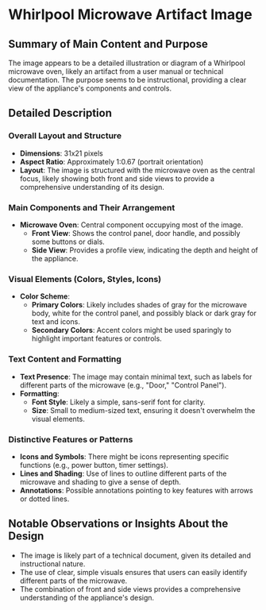 # Whirlpool Microwave Artifact Image

## Summary of Main Content and Purpose
The image appears to be a detailed illustration or diagram of a Whirlpool microwave oven, likely an artifact from a user manual or technical documentation. The purpose seems to be instructional, providing a clear view of the appliance's components and controls.

## Detailed Description

### Overall Layout and Structure
- **Dimensions**: 31x21 pixels
- **Aspect Ratio**: Approximately 1:0.67 (portrait orientation)
- **Layout**: The image is structured with the microwave oven as the central focus, likely showing both front and side views to provide a comprehensive understanding of its design.

### Main Components and Their Arrangement
- **Microwave Oven**: Central component occupying most of the image.
  - **Front View**: Shows the control panel, door handle, and possibly some buttons or dials.
  - **Side View**: Provides a profile view, indicating the depth and height of the appliance.

### Visual Elements (Colors, Styles, Icons)
- **Color Scheme**:
  - **Primary Colors**: Likely includes shades of gray for the microwave body, white for the control panel, and possibly black or dark gray for text and icons.
  - **Secondary Colors**: Accent colors might be used sparingly to highlight important features or controls.

### Text Content and Formatting
- **Text Presence**: The image may contain minimal text, such as labels for different parts of the microwave (e.g., "Door," "Control Panel").
- **Formatting**:
  - **Font Style**: Likely a simple, sans-serif font for clarity.
  - **Size**: Small to medium-sized text, ensuring it doesn't overwhelm the visual elements.

### Distinctive Features or Patterns
- **Icons and Symbols**: There might be icons representing specific functions (e.g., power button, timer settings).
- **Lines and Shading**: Use of lines to outline different parts of the microwave and shading to give a sense of depth.
- **Annotations**: Possible annotations pointing to key features with arrows or dotted lines.

## Notable Observations or Insights About the Design
- The image is likely part of a technical document, given its detailed and instructional nature.
- The use of clear, simple visuals ensures that users can easily identify different parts of the microwave.
- The combination of front and side views provides a comprehensive understanding of the appliance's design.